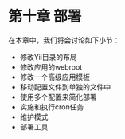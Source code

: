 # 第十章 部署

在本章中，我们将会讨论如下小节：

- 修改Yii目录的布局
- 修改应用的webroot
- 修改一个高级应用模板
- 移动配置文件到单独的文件中
- 使用多个配置来简化部署
- 实施和执行cron任务
- 维护模式
- 部署工具